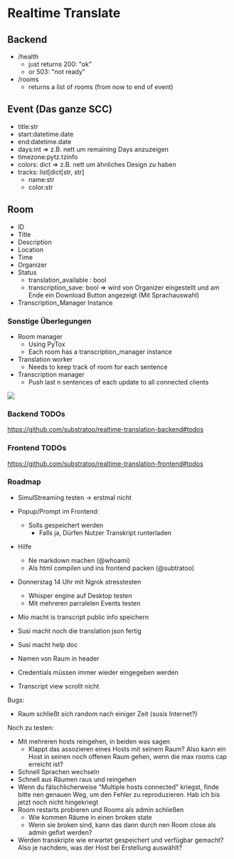 # Realtime Translate

## Backend
- /health
	- just returns 200: "ok"
	- or 503: "not ready"
- /rooms
	- returns a list of rooms (from now to end of event)
## Event (Das ganze SCC)
- title:str
- start:datetime.date
- end:datetime.date
- days:int  => z.B. nett um remaining Days anzuzeigen
- timezone:pytz.tzinfo
- colors: dict => z.B. nett um ähnliches Design zu haben
- tracks: list[dict[str, str]
    - name:str
    - color:str

## Room
- ID
- Title
- Description
- Location
- Time
- Organizer
- Status 
    - translation_available : bool
    - transcription_save: bool => wird von Organizer eingestellt und am Ende ein Download Button angezeigt (Mit Sprachauswahl)
- Transcription_Manager Instance




### Sonstige Überlegungen
- Room manager
	- Using PyTox
	- Each room has a transcription_manager instance
- Translation worker
	- Needs to keep track of room for each sentence
- Transcription manager
	- Push last n sentences of each update to all connected clients

![](https://pad.kanthaus.online/uploads/245d0749-bbba-4a24-9f3e-195f49b2b7cb.png)



### Backend TODOs
https://github.com/substratoo/realtime-translation-backend#todos


### Frontend TODOs
https://github.com/substratoo/realtime-translation-frontend#todos

### Roadmap
- SimulStreaming testen -> erstmal nicht
- Popup/Prompt im Frontend:
    - Solls gespeichert werden
        - Falls ja, Dürfen Nutzer Transkript runterladen
- Hilfe
    - Ne markdown machen (@whoami)
    - Als html compilen und ins frontend packen (@subtratoo)
- Donnerstag 14 Uhr mit Ngrok stresstesten
    - Whisper engine auf Desktop testen
    - Mit mehreren parralelen Events testen

- Mio macht is transcript public info speichern

- Susi macht noch die translation json fertig
- Susi macht help doc
- Namen von Raum in header
- Credentials müssen immer wieder eingegeben werden
- Transcript view scrollt nicht

Bugs:
- Raum schließt sich random nach einiger Zeit (susis Internet?)

Noch zu testen:
- Mit mehreren hosts reingehen, in beiden was sagen
    - Klappt das assozieren eines Hosts mit seinem Raum? Also kann ein Host in seinen noch offenen Raum gehen, wenn die max rooms cap erreicht ist?
- Schnell Sprachen wechseln
- Schnell aus Räumen raus und reingehen
- Wenn du fälschlicherweise "Multiple hosts connected" kriegst, finde bitte nen genauen Weg, um den Fehler zu reproduzieren. Hab ich bis jetzt noch nicht hingekriegt 
- Room restarts probieren und Rooms als admin schließen
    - Wie kommen Räume in einen broken state
    - Wenn sie broken sind, kann das dann durch nen Room close als admin gefixt werden?
- Werden transkripte wie erwartet gespeichert und verfügbar gemacht? Also je nachdem, was der Host bei Erstellung auswählt?